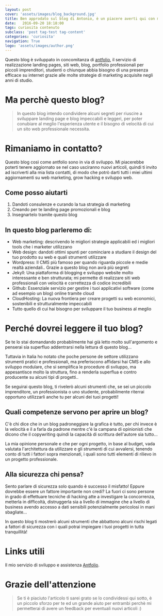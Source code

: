 ```yaml
---
layout: post
cover: 'assets/images/blog_background.jpg'
title: Ben approdato sul blog di Antonio, è un piacere averti qui con me!!
date:   2016-09-20 18:18:00
tags: curiosita contenuto
subclass: 'post tag-test tag-content'
categories: 'curiosita'
navigation: True
logo: 'assets/images/author.png'
---
```




Questo blog è sviluppato in concomitanza di [antfolio](https://antfolio.github.io/ "Antfolio landing page e web marketing"), il servizio di realizzazione landing pages, siti web, blog, portfolio professionali per piccoli imprenditori, studenti o chiunque abbia bisogno di una presenza efficace su internet grazie alle molte strategie di marketing acquisite negli anni di studio.

# Ma perchè questo blog?
> In questo blog intendo condividere alcuni segreti per riuscire a sviluppare landing page e blog impeccabili e leggeri, per poter conubiare al meglio l'esperienza utente e il bisogno di velocità di cui un sito web professionale necessita.

# Rimaniamo in contatto?

Questo blog così come antfolio sono in via di sviluppo. Mi piacerebbe poterti tenere aggiornato se nel caso usciranno nuovi articoli, quindi ti invito ad iscriverti alla mia lista contatti, di modo che potrò darti tutti i miei ultimi aggiornamenti su web marketing, grow hacking e sviluppo web.

## Come posso aiutarti
>
1. Dandoti consulenze e curando la tua strategia di marketing
2. Creando per te landing page promozionali e blog
3. Insegnartelo tramite questo blog

## In questo blog parleremo di:
- Web marketing: descrivendo le migliori strategie applicabili ed i migliori tools che i marketer utilizzano
- Web design: dandoti ottimi spunti per cominciare a studiare il design del tuo prodotto su web e quali strumenti utilizzare
- Wordpress: Il CMS più famoso per quando riguarda piccole e medie realtà aziendali.. Grazie a questo blog non avrà più segreti
- Jekyll: Una piattaforma di blogging e sviluppo website molto interessante e ben strutturata; mi permette di realizzare siti web professionali con velocità e correttezza di codice incredibili
- Github: Essenziale servizio per gestire i tuoi applicativi software (come ad esempio un blog) online tramite cloud
- CloudHosting: La nuova frontiera per creare progetti su web economici, sostenibili e strutturalmente impeccabili
- Tutto quello di cui hai bisogno per sviluppare il tuo business al meglio

# Perché dovrei leggere il tuo blog?

Se te lo stai domandando probabilmente hai già letto molto sull'argomento e penserai sia superfluo addentrarsi nella lettura di questo blog...

Tuttavia in Italia ho notato che poche persone de settore utilizzano strumenti pratici e professionali, ma preferiscono affidarsi hai CMS e allo sviluppo modulare, che si semplifica le procedure di sviluppo, ma appesantisce molto la struttura, fino a renderla superflua e contro producente su alcuni tipi di progetti..

Se seguirai questo blog, ti rivelerò alcuni strumenti che, se sei un piccolo imprenditore, un professionista o uno studente, probabilmente riterrai opportuno utilizzarli anche tu per alcuni dei tuoi progetti!

## Quali competenze servono per aprire un blog?

C'è chi dice che in un blog padroneggiare la grafica è tutto, per chi invece è la velocità e il  a farla da padrone mentre c'è la campana di opinionisti che dicono che il copywriting quindi la capacità di scrittura dell'autore sia tutto...

La mia opinione personale e che per ogni progetto, in base al budget, vada valutata l'architettura da utilizzare e gli strumenti di cui avvalersi, tenendo conto di tutti i fattori sopra menzionati, i quali sono tutti elementi di rilievo in un progetto professionale.

## Alla sicurezza chi pensa?

Sento parlare di sicurezza solo quando è successo il misfatto! Eppure dovrebbe essere un fattore importante non credi? La fuori ci sono persone in grado di effettuare tecniche di hacking atte a investigare la concorrenza, metterla in difficoltà, distruggerla sia a livello di immagine che a livello di business avendo accesso a dati sensibili potenzialmente pericolosi in mani sbagliate...

In questo blog ti mostrerò alcuni strumenti che abbattono alcuni rischi legati a fattori di sicurezza con i quali potrai impiegare i tuoi progetti in tutta tranquillità!

# Links utili
Il mio servizio di sviluppo e assistenza [Antfolio](http://antfolio.github.io/ "Web marketing web design").

# Grazie dell'attenzione
>Se ti è piaciuto l'articolo ti sarei grato se lo condividessi qui sotto, è un piccolo sforzo per te ed un grande aiuto per entrambi perchè mi permetterai di avere un feedback per eventuali nuovi articoli :)
